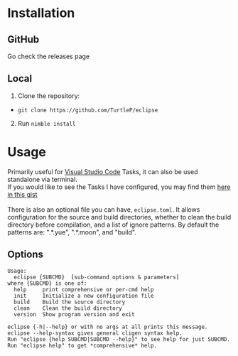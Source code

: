 # Installation

## GitHub
Go check the releases page

## Local
1. Clone the repository:
  - `git clone https://github.com/TurtleP/eclipse`
2. Run `nimble install`
# Usage

Primarily useful for [Visual Studio Code](https://code.visualstudio.com/) Tasks, it can also be used standalone via terminal.<br>
If you would like to see the Tasks I have configured, you may find them [here in this gist](https://gist.github.com/TurtleP/7f60c16266bfdff0a6cc215180d6ef1a)
<br><br>
There is also an optional file you can have, `eclipse.toml`. It allows configuration for the source and build directories, whether to clean the build directory before compilation, and a list of ignore patterns. By default the patterns are: ".\*.yue", ".\*.moon", and "build".

## Options
```
Usage:
  eclipse {SUBCMD}  [sub-command options & parameters]
where {SUBCMD} is one of:
  help     print comprehensive or per-cmd help
  init     Initialize a new configuration file
  build    Build the source directory
  clean    Clean the build directory
  version  Show program version and exit

eclipse {-h|--help} or with no args at all prints this message.
eclipse --help-syntax gives general cligen syntax help.
Run "eclipse {help SUBCMD|SUBCMD --help}" to see help for just SUBCMD.
Run "eclipse help" to get *comprehensive* help.
```
